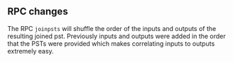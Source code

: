 RPC changes
-----------
The RPC `joinpsts` will shuffle the order of the inputs and outputs of the resulting joined pst.
Previously inputs and outputs were added in the order that the PSTs were provided which makes correlating inputs to outputs extremely easy.
